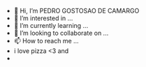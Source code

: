 - 👋 Hi, I’m PEDRO GOSTOSAO DE CAMARGO
- 👀 I’m interested in ...
- 🌱 I’m currently learning ...
- 💞️ I’m looking to collaborate on ...
- 📫 How to reach me ...
-   i love pizza <3 and
-   

<!---
pedrodecamargo/pedrodecamargo is a ✨ special ✨ repository because its `README.md` (this file) appears on your GitHub profile.
You can click the Preview link to take a look at your changes.
--->
